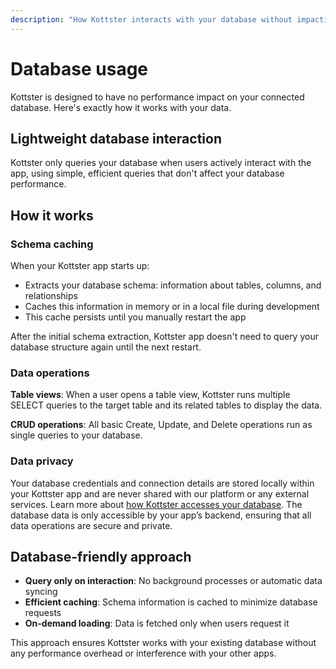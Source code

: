 ```yaml
---
description: "How Kottster interacts with your database without impacting performance. Learn about schema caching, data operations, and more."
---
```


# Database usage

Kottster is designed to have no performance impact on your connected database. Here's exactly how it works with your data.

## Lightweight database interaction

Kottster only queries your database when users actively interact with the app, using simple, efficient queries that don't affect your database performance.

## How it works

### Schema caching
When your Kottster app starts up:
- Extracts your database schema: information about tables, columns, and relationships
- Caches this information in memory or in a local file during development
- This cache persists until you manually restart the app

After the initial schema extraction, Kottster app doesn't need to query your database structure again until the next restart.

### Data operations

**Table views**: When a user opens a table view, Kottster runs multiple SELECT queries to the target table and its related tables to display the data.

**CRUD operations**: All basic Create, Update, and Delete operations run as single queries to your database.

### Data privacy

Your database credentials and connection details are stored locally within your Kottster app and are never shared with our platform or any external services. Learn more about [how Kottster accesses your database](./database-access.md). The database data is only accessible by your app’s backend, ensuring that all data operations are secure and private.

## Database-friendly approach

- **Query only on interaction**: No background processes or automatic data syncing
- **Efficient caching**: Schema information is cached to minimize database requests
- **On-demand loading**: Data is fetched only when users request it

This approach ensures Kottster works with your existing database without any performance overhead or interference with your other apps.